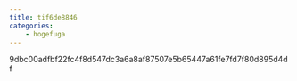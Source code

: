 ```yaml
---
title: tif6de8846
categories:
    - hogefuga
---
```

9dbc00adfbf22fc4f8d547dc3a6a8af87507e5b65447a61fe7fd7f80d895d4df